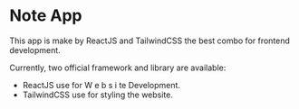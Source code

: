 # Note App

This app is make by ReactJS and TailwindCSS the best combo for frontend development.

Currently, two official framework and  library are available:

- ReactJS use for W e b s i te Development.
- TailwindCSS use for styling the website.
